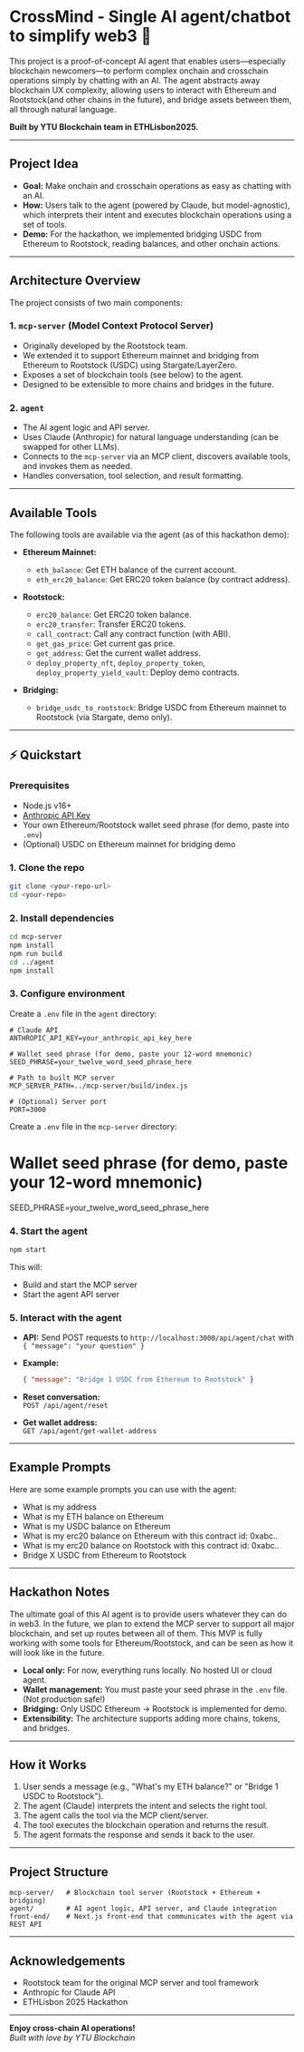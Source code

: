 # CrossMind - Single AI agent/chatbot to simplify web3 🚀

This project is a proof-of-concept AI agent that enables users—especially blockchain newcomers—to perform complex onchain and crosschain operations simply by chatting with an AI. The agent abstracts away blockchain UX complexity, allowing users to interact with Ethereum and Rootstock(and other chains in the future), and bridge assets between them, all through natural language.

**Built by YTU Blockchain team in ETHLisbon2025.**

---

## Project Idea

- **Goal:** Make onchain and crosschain operations as easy as chatting with an AI.
- **How:** Users talk to the agent (powered by Claude, but model-agnostic), which interprets their intent and executes blockchain operations using a set of tools.
- **Demo:** For the hackathon, we implemented bridging USDC from Ethereum to Rootstock, reading balances, and other onchain actions.

---

##  Architecture Overview

The project consists of two main components:

### 1. `mcp-server` (Model Context Protocol Server)
- Originally developed by the Rootstock team.
- We extended it to support Ethereum mainnet and bridging from Ethereum to Rootstock (USDC) using Stargate/LayerZero.
- Exposes a set of blockchain tools (see below) to the agent.
- Designed to be extensible to more chains and bridges in the future.

### 2. `agent`
- The AI agent logic and API server.
- Uses Claude (Anthropic) for natural language understanding (can be swapped for other LLMs).
- Connects to the `mcp-server` via an MCP client, discovers available tools, and invokes them as needed.
- Handles conversation, tool selection, and result formatting.

---

##  Available Tools

The following tools are available via the agent (as of this hackathon demo):

- **Ethereum Mainnet:**
  - `eth_balance`: Get ETH balance of the current account.
  - `eth_erc20_balance`: Get ERC20 token balance (by contract address).

- **Rootstock:**
  - `erc20_balance`: Get ERC20 token balance.
  - `erc20_transfer`: Transfer ERC20 tokens.
  - `call_contract`: Call any contract function (with ABI).
  - `get_gas_price`: Get current gas price.
  - `get_address`: Get the current wallet address.
  - `deploy_property_nft`, `deploy_property_token`, `deploy_property_yield_vault`: Deploy demo contracts.

- **Bridging:**
  - `bridge_usdc_to_rootstock`: Bridge USDC from Ethereum mainnet to Rootstock (via Stargate, demo only).

---

## ⚡ Quickstart

### Prerequisites

- Node.js v16+
- [Anthropic API Key](https://www.anthropic.com/)
- Your own Ethereum/Rootstock wallet seed phrase (for demo, paste into `.env`)
- (Optional) USDC on Ethereum mainnet for bridging demo

### 1. Clone the repo

```bash
git clone <your-repo-url>
cd <your-repo>
```

### 2. Install dependencies

```bash
cd mcp-server
npm install
npm run build
cd ../agent
npm install
```

### 3. Configure environment

Create a `.env` file in the `agent` directory:

```
# Claude API
ANTHROPIC_API_KEY=your_anthropic_api_key_here

# Wallet seed phrase (for demo, paste your 12-word mnemonic)
SEED_PHRASE=your_twelve_word_seed_phrase_here

# Path to built MCP server
MCP_SERVER_PATH=../mcp-server/build/index.js

# (Optional) Server port
PORT=3000
```

Create a `.env` file in the `mcp-server` directory:
# Wallet seed phrase (for demo, paste your 12-word mnemonic)
SEED_PHRASE=your_twelve_word_seed_phrase_here

### 4. Start the agent

```bash
npm start
```

This will:
- Build and start the MCP server
- Start the agent API server

### 5. Interact with the agent

- **API:** Send POST requests to `http://localhost:3000/api/agent/chat` with `{ "message": "your question" }`
- **Example:**  
  ```json
  { "message": "Bridge 1 USDC from Ethereum to Rootstock" }
  ```
- **Reset conversation:**  
  `POST /api/agent/reset`

- **Get wallet address:**  
  `GET /api/agent/get-wallet-address`

---

## Example Prompts

Here are some example prompts you can use with the agent:

- What is my address
- What is my ETH balance on Ethereum
- What is my USDC balance on Ethereum
- What is my erc20 balance on Ethereum with this contract id: 0xabc..
- What is my erc20 balance on Rootstock with this contract id: 0xabc..
- Bridge X USDC from Ethereum to Rootstock

---

##  Hackathon Notes
The ultimate goal of this AI agent is to provide users whatever they can do in web3. In the future, we plan to extend the MCP server to support all major blockchain, and set up routes between all of them. This MVP is fully working with some tools for Ethereum/Rootstock, and can be seen as how it will look like in the future.

- **Local only:** For now, everything runs locally. No hosted UI or cloud agent. 
- **Wallet management:** You must paste your seed phrase in the `.env` file. (Not production safe!)
- **Bridging:** Only USDC Ethereum → Rootstock is implemented for demo.
- **Extensibility:** The architecture supports adding more chains, tokens, and bridges.

---

##  How it Works

1. User sends a message (e.g., "What's my ETH balance?" or "Bridge 1 USDC to Rootstock").
2. The agent (Claude) interprets the intent and selects the right tool.
3. The agent calls the tool via the MCP client/server.
4. The tool executes the blockchain operation and returns the result.
5. The agent formats the response and sends it back to the user.

---

## Project Structure

```
mcp-server/   # Blockchain tool server (Rootstock + Ethereum + bridging)
agent/        # AI agent logic, API server, and Claude integration
front-end/    # Next.js front-end that communicates with the agent via REST API
```

---

##  Acknowledgements

- Rootstock team for the original MCP server and tool framework
- Anthropic for Claude API
- ETHLisbon 2025 Hackathon

---

**Enjoy cross-chain AI operations!**  
*Built with love by YTU Blockchain*
